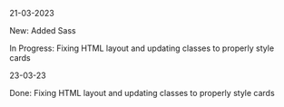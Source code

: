21-03-2023

New:
  Added Sass

In Progress:
  Fixing HTML layout and updating classes to properly style cards

23-03-23

Done: 
  Fixing HTML layout and updating classes to properly style cards
